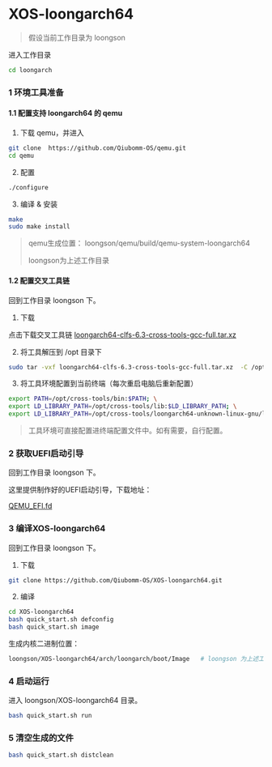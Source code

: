 # XOS-loongarch64
> 假设当前工作目录为 loongson

进入工作目录

```bash 
cd loongarch
```

### 1 环境工具准备

#### 1.1 配置支持 loongarch64 的 qemu

1. 下载 qemu，并进入

```bash
git clone  https://github.com/Qiubomm-OS/qemu.git
cd qemu
```

2. 配置

```bash
./configure
```

3. 编译 & 安装

```bash
make
sudo make install
```

> qemu生成位置： loongson/qemu/build/qemu-system-loongarch64
>
> loongson为上述工作目录

#### 1.2 配置交叉工具链

回到工作目录 loongson 下。

1. 下载

点击下载交叉工具链
[loongarch64-clfs-6.3-cross-tools-gcc-full.tar.xz](https://github.com/Qiubomm-OS/toolchains/releases/download/v0.1/loongarch64-clfs-6.3-cross-tools-gcc-full.tar.xz)

2. 将工具解压到 /opt 目录下

```bash
sudo tar -vxf loongarch64-clfs-6.3-cross-tools-gcc-full.tar.xz  -C /opt
```

3. 将工具环境配置到当前终端（每次重启电脑后重新配置）

```bash
export PATH=/opt/cross-tools/bin:$PATH; \
export LD_LIBRARY_PATH=/opt/cross-tools/lib:$LD_LIBRARY_PATH; \
export LD_LIBRARY_PATH=/opt/cross-tools/loongarch64-unknown-linux-gnu/lib/:$LD_LIBRARY_PATH
```

> 工具环境可直接配置进终端配置文件中。如有需要，自行配置。

### 2 获取UEFI启动引导

回到工作目录 loongson 下。

这里提供制作好的UEFI启动引导，下载地址：

[QEMU_EFI.fd](https://github.com/Qiubomm-OS/toolchains/releases/download/v0.1/QEMU_EFI.fd)

### 3 编译XOS-loongarch64

回到工作目录 loongson 下。

1. 下载

```bash
git clone https://github.com/Qiubomm-OS/XOS-loongarch64.git
```

2. 编译

```bash
cd XOS-loongarch64
bash quick_start.sh defconfig
bash quick_start.sh image
```

生成内核二进制位置：

```bash
loongson/XOS-loongarch64/arch/loongarch/boot/Image   # loongson 为上述工作目录
```

### 4 启动运行

进入 loongson/XOS-loongarch64 目录。

```bash
bash quick_start.sh run
```

### 5 清空生成的文件
```bash
bash quick_start.sh distclean
```
